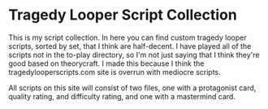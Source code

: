 # Tragedy Looper Script Collection

This is my script collection. In here you can find custom tragedy looper scripts, sorted by set, that I think are half-decent. I have played all of the scripts not in the to-play directory, so I'm not just saying that I think they're good based on theorycraft. I made this because I think the tragedylooperscripts.com site is overrun with mediocre scripts.

All scripts on this site will consist of two files, one with a protagonist card, quality rating, and difficulty rating, and one with a mastermind card.
